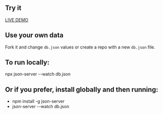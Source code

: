 ## Try it

[LIVE DEMO](https://my-json-server.typicode.com/typicode/demo)

## Use your own data
Fork it and change `db.json` values or create a repo with a new `db.json` file.

## To run locally:
npx json-server --watch db.json

## Or if you prefer, install globally and then running:
- npm install -g json-server
- json-server --watch db.json
